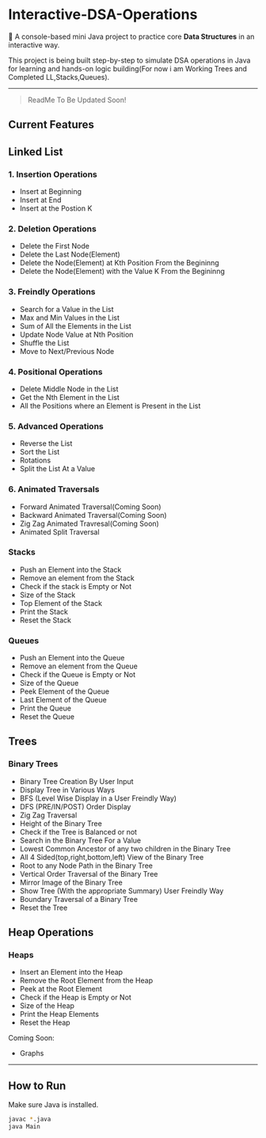 # Interactive-DSA-Operations

🎯 A console-based mini Java project to practice core **Data Structures** in an interactive way.

This project is being built step-by-step to simulate DSA operations in Java for learning and hands-on logic building(For now i am Working Trees and Completed LL,Stacks,Queues).

---
> ReadMe To Be Updated Soon!
## Current Features

## Linked List

### 1. Insertion Operations
- Insert at Beginning
- Insert at End
- Insert at the Postion K

### 2. Deletion Operations
- Delete the First Node
- Delete the Last Node(Element)
- Delete the Node(Element) at Kth Position From the Begininng
- Delete the Node(Element) with the Value K From the Begininng

### 3. Freindly Operations
- Search for a Value in the List
- Max and Min Values in the List
- Sum of All the Elements in the List
- Update Node Value at Nth Position
- Shuffle the List
- Move to Next/Previous Node

### 4. Positional Operations
- Delete Middle Node in the List
- Get the Nth Element in the List
- All the Positions where an Element is Present in the List

### 5. Advanced Operations
- Reverse the List
- Sort the List
- Rotations
- Split the List At a Value
### 6. Animated Traversals
- Forward Animated Traversal(Coming Soon)
- Backward Animated Traversal(Coming Soon)
- Zig Zag Animated Travresal(Coming Soon)
- Animated Split Traversal

### Stacks 
- Push an Element into the Stack
- Remove an element from the Stack
- Check if the stack is Empty or Not
- Size of the Stack
- Top Element of the Stack
- Print the Stack
- Reset the Stack
### Queues
- Push an Element into the Queue
- Remove an element from the Queue
- Check if the Queue is Empty or Not
- Size of the Queue
- Peek Element of the Queue
- Last Element of the Queue
- Print the Queue
- Reset the Queue
## Trees

### Binary Trees
- Binary Tree Creation By User Input
- Display Tree in Various Ways
- BFS (Level Wise Display in a User Freindly Way)
- DFS (PRE/IN/POST) Order Display
- Zig Zag Traversal
- Height of the Binary Tree
- Check if the Tree is Balanced or not
- Search in the Binary Tree For a Value
- Lowest Common Ancestor of any two children in the Binary Tree
- All 4 Sided(top,right,bottom,left) View of the Binary Tree
- Root to any Node Path in the Binary Tree
- Vertical Order Traversal of the Binary Tree
- Mirror Image of the Binary Tree
- Show Tree (With the appropriate Summary) User Freindly Way
- Boundary Traversal of a Binary Tree 
- Reset the Tree
## Heap Operations
### Heaps
- Insert an Element into the Heap
- Remove the Root Element from the Heap
- Peek at the Root Element
- Check if the Heap is Empty or Not
- Size of the Heap
- Print the Heap Elements
- Reset the Heap

Coming Soon:
- Graphs
---

## How to Run
Make sure Java is installed.

```bash
javac *.java
java Main
